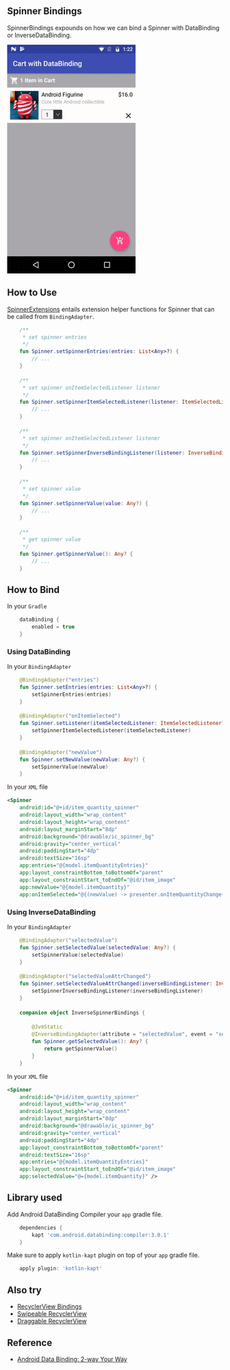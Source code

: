 ## Spinner Bindings

SpinnerBindings expounds on how we can bind a Spinner with DataBinding or InverseDataBinding.

<img src="./README_images/spinner_bindings.gif" width="300" height="534"/>

## How to Use

[SpinnerExtensions](./app/src/main/java/com/chetdeva/spinnerbindings/extensions/SpinnerExtensions.kt) entails extension helper functions for Spinner that can be called from `BindingAdapter`.

```kotlin
    /**
     * set spinner entries
     */
    fun Spinner.setSpinnerEntries(entries: List<Any>?) {
        // ...
    }

    /**
     * set spinner onItemSelectedListener listener
     */
    fun Spinner.setSpinnerItemSelectedListener(listener: ItemSelectedListener?) {
        // ...
    }

    /**
     * set spinner onItemSelectedListener listener
     */
    fun Spinner.setSpinnerInverseBindingListener(listener: InverseBindingListener?) {
        // ...
    }

    /**
     * set spinner value
     */
    fun Spinner.setSpinnerValue(value: Any?) {
        // ...
    }

    /**
     * get spinner value
     */
    fun Spinner.getSpinnerValue(): Any? {
        // ...
    }
```

## How to Bind

In your `Gradle`

```groovy
    dataBinding {
        enabled = true
    }
```

### Using DataBinding

In your `BindingAdapter`

```kotlin
    @BindingAdapter("entries")
    fun Spinner.setEntries(entries: List<Any>?) {
        setSpinnerEntries(entries)
    }

    @BindingAdapter("onItemSelected")
    fun Spinner.setListener(itemSelectedListener: ItemSelectedListener?) {
        setSpinnerItemSelectedListener(itemSelectedListener)
    }

    @BindingAdapter("newValue")
    fun Spinner.setNewValue(newValue: Any?) {
        setSpinnerValue(newValue)
    }
```

In your `XML` file

```xml
<Spinner
    android:id="@+id/item_quantity_spinner"
    android:layout_width="wrap_content"
    android:layout_height="wrap_content"
    android:layout_marginStart="8dp"
    android:background="@drawable/ic_spinner_bg"
    android:gravity="center_vertical"
    android:paddingStart="4dp"
    android:textSize="16sp"
    app:entries="@{model.itemQuantityEntries}"
    app:layout_constraintBottom_toBottomOf="parent"
    app:layout_constraintStart_toEndOf="@id/item_image"
    app:newValue="@{model.itemQuantity}"
    app:onItemSelected="@{(newValue) -> presenter.onItemQuantityChange(model.cartItem, Converter.toInt(newValue))}" />
```

### Using InverseDataBinding

In your `BindingAdapter`

```kotlin
    @BindingAdapter("selectedValue")
    fun Spinner.setSelectedValue(selectedValue: Any?) {
        setSpinnerValue(selectedValue)
    }

    @BindingAdapter("selectedValueAttrChanged")
    fun Spinner.setSelectedValueAttrChanged(inverseBindingListener: InverseBindingListener?) {
        setSpinnerInverseBindingListener(inverseBindingListener)
    }

    companion object InverseSpinnerBindings {

        @JvmStatic
        @InverseBindingAdapter(attribute = "selectedValue", event = "selectedValueAttrChanged")
        fun Spinner.getSelectedValue(): Any? {
            return getSpinnerValue()
        }
    }
```

In your `XML` file

```xml
<Spinner
    android:id="@+id/item_quantity_spinner"
    android:layout_width="wrap_content"
    android:layout_height="wrap_content"
    android:layout_marginStart="8dp"
    android:background="@drawable/ic_spinner_bg"
    android:gravity="center_vertical"
    android:paddingStart="4dp"
    app:layout_constraintBottom_toBottomOf="parent"
    android:textSize="16sp"
    app:entries="@{model.itemQuantityEntries}"
    app:layout_constraintStart_toEndOf="@id/item_image"
    app:selectedValue="@={model.itemQuantity}" />
```

## Library used

Add Android DataBinding Compiler your `app` gradle file.

```groovy
    dependencies {
        kapt 'com.android.databinding:compiler:3.0.1'
    }
```

Make sure to apply `kotlin-kapt` plugin on top of your `app` gradle file.

```groovy
    apply plugin: 'kotlin-kapt'
```

## Also try

- [RecyclerView Bindings](https://github.com/chetdeva/recyclerview-bindings)
- [Swipeable RecyclerView](https://github.com/chetdeva/swipeablerecyclerview)
- [Draggable RecyclerView](https://github.com/chetdeva/draggablerecyclerview)

## Reference

- [Android Data Binding: 2-way Your Way](https://medium.com/google-developers/android-data-binding-2-way-your-way-ccac20f6313)

